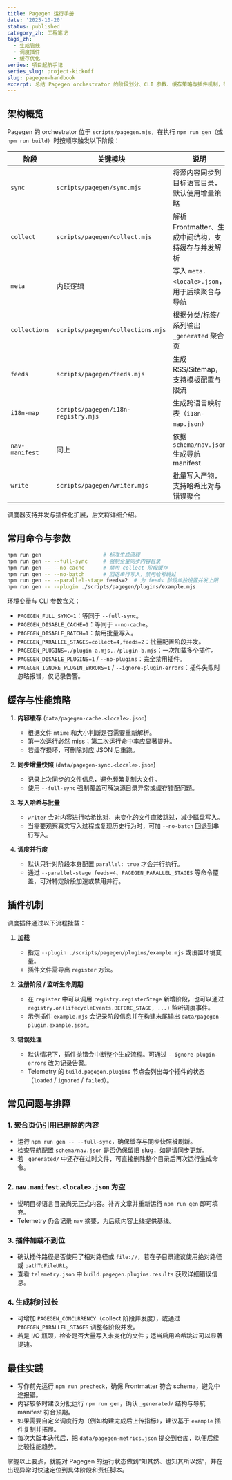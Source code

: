 ```yaml
---
title: Pagegen 运行手册
date: '2025-10-20'
status: published
category_zh: 工程笔记
tags_zh:
  - 生成管线
  - 调度插件
  - 缓存优化
series: 项目起航手记
series_slug: project-kickoff
slug: pagegen-handbook
excerpt: 总结 Pagegen orchestrator 的阶段划分、CLI 参数、缓存策略与插件机制，帮助维护者快速定位生成问题并扩展新的自动化能力。
---
```


## 架构概览

Pagegen 的 orchestrator 位于 `scripts/pagegen.mjs`，在执行 `npm run gen`（或 `npm run build`）时按顺序触发以下阶段：

| 阶段 | 关键模块 | 说明 |
| --- | --- | --- |
| `sync` | `scripts/pagegen/sync.mjs` | 将源内容同步到目标语言目录，默认使用增量策略 |
| `collect` | `scripts/pagegen/collect.mjs` | 解析 Frontmatter、生成中间结构，支持缓存与并发解析 |
| `meta` | 内联逻辑 | 写入 `meta.<locale>.json`，用于后续聚合与导航 |
| `collections` | `scripts/pagegen/collections.mjs` | 根据分类/标签/系列输出 `_generated` 聚合页 |
| `feeds` | `scripts/pagegen/feeds.mjs` | 生成 RSS/Sitemap，支持模板配置与限流 |
| `i18n-map` | `scripts/pagegen/i18n-registry.mjs` | 生成跨语言映射表（`i18n-map.json`） |
| `nav-manifest` | 同上 | 依据 `schema/nav.json` 生成导航 manifest |
| `write` | `scripts/pagegen/writer.mjs` | 批量写入产物，支持哈希比对与错误聚合 |

调度器支持并发与插件化扩展，后文将详细介绍。

## 常用命令与参数

```bash
npm run gen                    # 标准生成流程
npm run gen -- --full-sync     # 强制全量同步内容目录
npm run gen -- --no-cache      # 禁用 collect 阶段缓存
npm run gen -- --no-batch      # 回退串行写入，禁用哈希跳过
npm run gen -- --parallel-stage feeds=2  # 为 feeds 阶段单独设置并发上限
npm run gen -- --plugin ./scripts/pagegen/plugins/example.mjs
```

环境变量与 CLI 参数含义：

- `PAGEGEN_FULL_SYNC=1`：等同于 `--full-sync`。
- `PAGEGEN_DISABLE_CACHE=1`：等同于 `--no-cache`。
- `PAGEGEN_DISABLE_BATCH=1`：禁用批量写入。
- `PAGEGEN_PARALLEL_STAGES=collect=4,feeds=2`：批量配置阶段并发。
- `PAGEGEN_PLUGINS=./plugin-a.mjs,./plugin-b.mjs`：一次加载多个插件。
- `PAGEGEN_DISABLE_PLUGINS=1` / `--no-plugins`：完全禁用插件。
- `PAGEGEN_IGNORE_PLUGIN_ERRORS=1` / `--ignore-plugin-errors`：插件失败时忽略报错，仅记录告警。

## 缓存与性能策略

1. **内容缓存** (`data/pagegen-cache.<locale>.json`)  
   - 根据文件 `mtime` 和大小判断是否需要重新解析。  
   - 第一次运行必然 miss；第二次运行命中率应显著提升。  
   - 若缓存损坏，可删除对应 JSON 后重跑。

2. **同步增量快照** (`data/pagegen-sync.<locale>.json`)  
   - 记录上次同步的文件信息，避免频繁复制大文件。  
   - 使用 `--full-sync` 强制覆盖可解决源目录异常或缓存错配问题。

3. **写入哈希与批量**  
   - `writer` 会对内容进行哈希比对，未变化的文件直接跳过，减少磁盘写入。  
   - 当需要观察真实写入过程或复现历史行为时，可加 `--no-batch` 回退到串行写入。

4. **调度并行度**  
   - 默认只针对阶段本身配置 `parallel: true` 才会并行执行。  
   - 通过 `--parallel-stage feeds=4`、`PAGEGEN_PARALLEL_STAGES` 等命令覆盖，可对特定阶段加速或禁用并行。

## 插件机制

调度插件通过以下流程挂载：

1. **加载**  
   - 指定 `--plugin ./scripts/pagegen/plugins/example.mjs` 或设置环境变量。
   - 插件文件需导出 `register` 方法。

2. **注册阶段 / 监听生命周期**  
   - 在 `register` 中可以调用 `registry.registerStage` 新增阶段，也可以通过 `registry.on(lifecycleEvents.BEFORE_STAGE, ...)` 监听调度事件。
   - 示例插件 `example.mjs` 会记录阶段信息并在构建末尾输出 `data/pagegen-plugin.example.json`。

3. **错误处理**  
   - 默认情况下，插件抛错会中断整个生成流程。可通过 `--ignore-plugin-errors` 改为记录告警。
   - Telemetry 的 `build.pagegen.plugins` 节点会列出每个插件的状态（`loaded` / `ignored` / `failed`）。

## 常见问题与排障

### 1. 聚合页仍引用已删除的内容

- 运行 `npm run gen -- --full-sync`，确保缓存与同步快照被刷新。
- 检查导航配置 `schema/nav.json` 是否仍保留旧 slug，如是请同步更新。
- 若 `_generated/` 中还存在过时文件，可直接删除整个目录后再次运行生成命令。

### 2. `nav.manifest.<locale>.json` 为空

- 说明目标语言目录尚无正式内容。补齐文章并重新运行 `npm run gen` 即可填充。
- Telemetry 仍会记录 `nav` 摘要，为后续内容上线提供基线。

### 3. 插件加载不到位

- 确认插件路径是否使用了相对路径或 `file://`，若在子目录建议使用绝对路径或 `pathToFileURL`。
- 查看 `telemetry.json` 中 `build.pagegen.plugins.results` 获取详细错误信息。

### 4. 生成耗时过长

- 可增加 `PAGEGEN_CONCURRENCY`（collect 阶段并发度），或通过 `PAGEGEN_PARALLEL_STAGES` 调整各阶段并发。
- 若是 I/O 瓶颈，检查是否大量写入未变化的文件；适当启用哈希跳过可以显著提速。

## 最佳实践

- 写作前先运行 `npm run precheck`，确保 Frontmatter 符合 schema，避免中途报错。
- 内容较多时建议分批运行 `npm run gen`，确认 `_generated/` 结构与导航 manifest 符合预期。
- 如果需要自定义调度行为（例如构建完成后上传指标），建议基于 `example` 插件复制并拓展。
- 每次大版本迭代后，把 `data/pagegen-metrics.json` 提交到仓库，以便后续比较性能趋势。

掌握以上要点，就能对 Pagegen 的运行状态做到“知其然、也知其所以然”，并在出现异常时快速定位到具体阶段和责任脚本。
